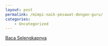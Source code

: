 ```yaml
---
layout: post
permalink: /mimpi-naik-pesawat-dengan-guru/
categories:
    - Uncategorized
---
```


[Baca Selengkapnya](/09)